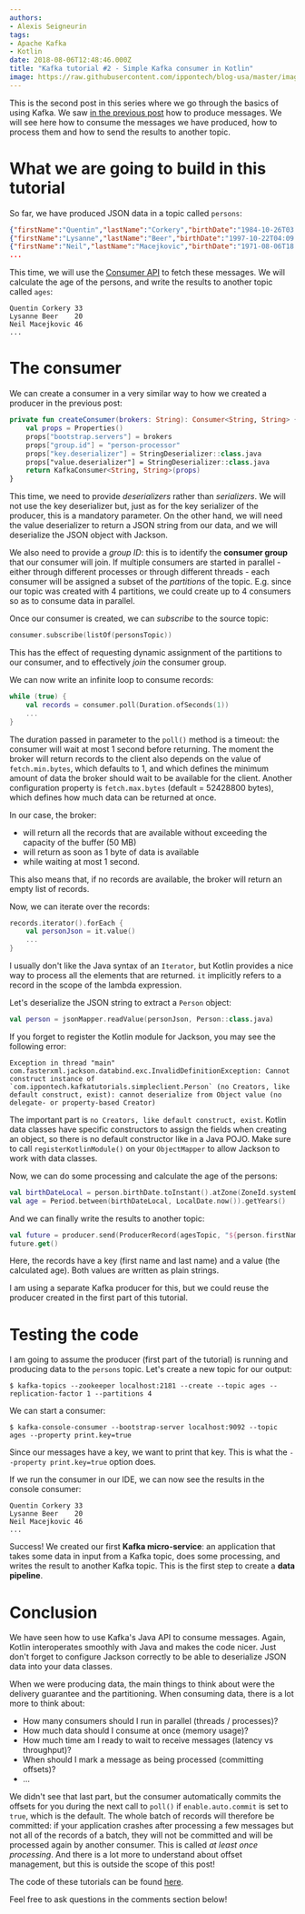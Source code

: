 ```yaml
---
authors:
- Alexis Seigneurin
tags:
- Apache Kafka
- Kotlin
date: 2018-08-06T12:48:46.000Z
title: "Kafka tutorial #2 - Simple Kafka consumer in Kotlin"
image: https://raw.githubusercontent.com/ippontech/blog-usa/master/images/2018/08/kafka-logo.png
---
```


This is the second post in this series where we go through the basics of using Kafka. We saw [in the previous post](/kafka-tutorial-1-simple-producer-in-kotlin/) how to produce messages. We will see here how to consume the messages we have produced, how to process them and how to send the results to another topic.

# What we are going to build in this tutorial

So far, we have produced JSON data in a topic called `persons`:

```json
{"firstName":"Quentin","lastName":"Corkery","birthDate":"1984-10-26T03:52:14.449+0000"}
{"firstName":"Lysanne","lastName":"Beer","birthDate":"1997-10-22T04:09:35.696+0000"}
{"firstName":"Neil","lastName":"Macejkovic","birthDate":"1971-08-06T18:03:11.533+0000"}
...
```

This time, we will use the [Consumer API](https://kafka.apache.org/20/javadoc/index.html?org/apache/kafka/clients/producer/KafkaProducer.html) to fetch these messages. We will calculate the age of the persons, and write the results to another topic called `ages`:

```text
Quentin Corkery	33
Lysanne Beer	20
Neil Macejkovic	46
...
```

# The consumer

We can create a consumer in a very similar way to how we created a producer in the previous post:

```kotlin
private fun createConsumer(brokers: String): Consumer<String, String> {
    val props = Properties()
    props["bootstrap.servers"] = brokers
    props["group.id"] = "person-processor"
    props["key.deserializer"] = StringDeserializer::class.java
    props["value.deserializer"] = StringDeserializer::class.java
    return KafkaConsumer<String, String>(props)
}
```

This time, we need to provide _deserializers_ rather than _serializers_. We will not use the key deserializer but, just as for the key serializer of the producer, this is a mandatory parameter. On the other hand, we will need the value deserializer to return a JSON string from our data, and we will deserialize the JSON object with Jackson.

We also need to provide a _group ID_: this is to identify the **consumer group** that our consumer will join. If multiple consumers are started in parallel - either through different processes or through different threads - each consumer will be assigned a subset of the _partitions_ of the topic. E.g. since our topic was created with 4 partitions, we could create up to 4 consumers so as to consume data in parallel.

Once our consumer is created, we can _subscribe_ to the source topic:

```kotlin
consumer.subscribe(listOf(personsTopic))
```

This has the effect of requesting dynamic assignment of the partitions to our consumer, and to effectively _join_ the consumer group.

We can now write an infinite loop to consume records:

```kotlin
while (true) {
    val records = consumer.poll(Duration.ofSeconds(1))
    ...
}
```

The duration passed in parameter to the `poll()` method is a timeout: the consumer will wait at most 1 second before returning. The moment the broker will return records to the client also depends on the value of `fetch.min.bytes`, which defaults to 1, and which defines the minimum amount of data the broker should wait to be available for the client. Another configuration property is `fetch.max.bytes` (default = 52428800 bytes), which defines how much data can be returned at once.

In our case, the broker:
- will return all the records that are available without exceeding the capacity of the buffer (50 MB)
- will return as soon as 1 byte of data is available
- while waiting at most 1 second.

This also means that, if no records are available, the broker will return an empty list of records.

Now, we can iterate over the records:

```kotlin
records.iterator().forEach {
    val personJson = it.value()
    ...
}
```

I usually don't like the Java syntax of an `Iterator`, but Kotlin provides a nice way to process all the elements that are returned. `it` implicitly refers to a record in the scope of the lambda expression.

Let's deserialize the JSON string to extract a `Person` object:

```kotlin
val person = jsonMapper.readValue(personJson, Person::class.java)
```

If you forget to register the Kotlin module for Jackson, you may see the following error:

```text
Exception in thread "main" com.fasterxml.jackson.databind.exc.InvalidDefinitionException: Cannot construct instance of `com.ippontech.kafkatutorials.simpleclient.Person` (no Creators, like default construct, exist): cannot deserialize from Object value (no delegate- or property-based Creator)
```

The important part is `no Creators, like default construct, exist`. Kotlin data classes have specific constructors to assign the fields when creating an object, so there is no default constructor like in a Java POJO. Make sure to call `registerKotlinModule()` on your `ObjectMapper` to allow Jackson to work with data classes.

Now, we can do some processing and calculate the age of the persons:

```kotlin
val birthDateLocal = person.birthDate.toInstant().atZone(ZoneId.systemDefault()).toLocalDate()
val age = Period.between(birthDateLocal, LocalDate.now()).getYears()
```

And we can finally write the results to another topic:

```kotlin
val future = producer.send(ProducerRecord(agesTopic, "${person.firstName} ${person.lastName}", "$age"))
future.get()
```

Here, the records have a key (first name and last name) and a value (the calculated age). Both values are written as plain strings.

I am using a separate Kafka producer for this, but we could reuse the producer created in the first part of this tutorial.

# Testing the code

I am going to assume the producer (first part of the tutorial) is running and producing data to the `persons` topic. Let's create a new topic for our output:

```shell
$ kafka-topics --zookeeper localhost:2181 --create --topic ages --replication-factor 1 --partitions 4
```

We can start a consumer:

```shell
$ kafka-console-consumer --bootstrap-server localhost:9092 --topic ages --property print.key=true
```

Since our messages have a key, we want to print that key. This is what the `--property print.key=true` option does.

If we run the consumer in our IDE, we can now see the results in the console consumer:

```text
Quentin Corkery	33
Lysanne Beer	20
Neil Macejkovic	46
...
```

Success! We created our first **Kafka micro-service**: an application that takes some data in input from a Kafka topic, does some processing, and writes the result to another Kafka topic. This is the first step to create a **data pipeline**.

# Conclusion

We have seen how to use Kafka's Java API to consume messages. Again, Kotlin interoperates smoothly with Java and makes the code nicer. Just don't forget to configure Jackson correctly to be able to deserialize JSON data into your data classes.

When we were producing data, the main things to think about were the delivery guarantee and the partitioning. When consuming data, there is a lot more to think about:
- How many consumers should I run in parallel (threads / processes)?
- How much data should I consume at once (memory usage)?
- How much time am I ready to wait to receive messages (latency vs throughput)?
- When should I mark a message as being processed (committing offsets)?
- ...

We didn't see that last part, but the consumer automatically commits the offsets for you during the next call to `poll()` if `enable.auto.commit` is set to `true`, which is the default. The whole batch of records will therefore be committed: if your application crashes after processing a few messages but not all of the records of a batch, they will not be committed and will be processed again by another consumer. This is called _at least once processing_. And there is a lot more to understand about offset management, but this is outside the scope of this post!

The code of these tutorials can be found [here](https://github.com/aseigneurin/kafka-tutorials).

Feel free to ask questions in the comments section below!

